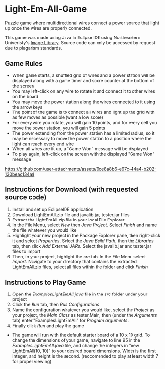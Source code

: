# Light-Em-All-Game
Puzzle game where multidirectional wires connect a power source that light up once the wires are properly connected.

This game was made using Java in Eclipse IDE using Northeastern Univeristy's [Image Library](https://course.ccs.neu.edu/cs2510h/image-doc.html). Source code can only be accessed by request due to plagarism standards. 

## Game Rules
- When game starts, a shuffled grid of wires and a power station will be displayed along with a game timer and score counter at the bottom of the screen
- You may left-click on any wire to rotate it and connect it to other wires on the board
- You may move the power station along the wires connected to it using the arrow keys
- The point of the game is to connect all wires and light up the grid with as few moves as possible (want a low score)
- For every wire you rotate, you will gain 10 points, and for every cell you move the power station, you will gain 5 points
- The power extending from the power station has a limited radius, so it may be necessary to move the power station to a position where the light can reach every end wire
- When all wires are lit up, a "Game Won" message will be displayed
- To play again, left-click on the screen with the displayed "Game Won" message

https://github.com/user-attachments/assets/9ce8a8b6-e97c-44a4-b202-130beac134a8

## Instructions for Download (with requested source code)
1. Install and set up EclipseIDE application
2. Download LightEmAll.zip file and javalib.jar, tester.jar files
3. Extract the LightEmAll.zip file in your local File Explorer
4. In the File Menu, select *New* then *Java Project*. Select *Finish* and name the file whatever you would like
5. Highlight your new project in the Package Explorer pane, then right-click it and select *Properties*. Select the *Java Build Path*, then the *Libraries* tab, then click *Add External JARs*. Select the javalib.jar and tester.jar files to import
6. Then, in your project, highlight the *src* tab. In the File Menu select *Import*. Navigate to your directory that contains the extracted LightEmAll.zip files, select all files within the folder and click *Finish*

## Instructions to Play Game
1. Open the *ExamplesLightEmAll.java* file in the *src* folder under your project
2. Click the *Run* tab, then *Run Configurations*
3. Name the configuration whatever you would like, select the *Project* as your project, the *Main Class* as tester.Main, then (under the *Arguments* tab) enter "ExamplesLightEmAll" for *Program arguments*.
4. Finally click *Run* and play the game
* The game will run with the default starter board of a 10 x 10 grid. To change the dimensions of your game, navigate to line 95 in the *ExamplesLightEmAll.java* file, and change the integers in "new LightEmAll(10, 10)" to your desired board dimensions. Width is the first integer, and height is the second. (reccomended to play at least width 7 for proper viewing)
